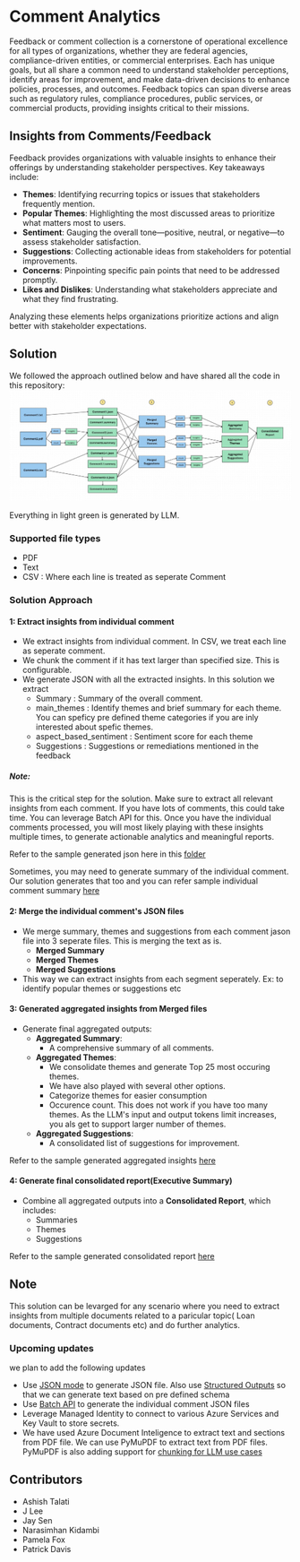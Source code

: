 # Comment Analytics



Feedback or comment collection is a cornerstone of operational excellence for all types of organizations, whether they are federal agencies, compliance-driven entities, or commercial enterprises. Each has unique goals, but all share a common need to understand stakeholder perceptions, identify areas for improvement, and make data-driven decisions to enhance policies, processes, and outcomes. Feedback topics can span diverse areas such as regulatory rules, compliance procedures, public services, or commercial products, providing insights critical to their missions.


## Insights from Comments/Feedback

Feedback provides organizations with valuable insights to enhance their offerings by understanding stakeholder perspectives. Key takeaways include:

- **Themes**: Identifying recurring topics or issues that stakeholders frequently mention.
- **Popular Themes**: Highlighting the most discussed areas to prioritize what matters most to users.
- **Sentiment**: Gauging the overall tone—positive, neutral, or negative—to assess stakeholder satisfaction.
- **Suggestions**: Collecting actionable ideas from stakeholders for potential improvements.
- **Concerns**: Pinpointing specific pain points that need to be addressed promptly.
- **Likes and Dislikes**: Understanding what stakeholders appreciate and what they find frustrating.

Analyzing these elements helps organizations prioritize actions and align better with stakeholder expectations.

## Solution

We followed the approach outlined below and have shared all the code in this repository:
![\Comment Analytics solution approach](Other/Comment_Analytics_Solution_Approach.jpg)

Everything in light green is generated by LLM.
### Supported file types
- PDF
- Text
- CSV : Where each line is treated as seperate Comment

### Solution Approach



#### 1: Extract insights from individual comment
- We extract insights from individual comment. In CSV, we treat each line as seperate comment.
- We chunk the comment if it has text larger than specified size. This is configurable.
- We generate JSON with all the extracted insights. In this solution we extract 
  - Summary : Summary of the overall comment.
  - main_themes : Identify themes and brief summary for each theme. You can  speficy pre defined theme categories if you are inly interested about spefic themes. 
  - aspect_based_sentiment : Sentiment score for each theme
  - Suggestions : Suggestions or remediations mentioned in the feedback

##### Note: 
This is the critical step for the solution. Make sure to extract all relevant insights from each comment. If you have lots of comments, this could take time. You can leverage Batch API for this. Once you have the individual comments processed, you will most likely playing with these insights multiple times, to generate actionable analytics and meaningful reports. 

Refer to the sample generated json here in this [folder](./Other/OutPut/individual/sapmedata-output/) 

Sometimes, you may need to generate summary of the individual comment. Our solution generates that too and you can refer sample individual comment summary [here](./Other/OutPut/individual_summary/sapmedata-output/)

#### 2: Merge the individual comment's JSON files
- We merge summary, themes and suggestions from each comment jason file into 3 seperate files. This is merging the text as is. 
  - **Merged Summary**
  - **Merged Themes**
  - **Merged Suggestions**
- This way we can extract insights from each segment seperately. Ex: to identify popular themes or suggestions etc 

#### 3: Generated aggregated insights from Merged files
- Generate final aggregated outputs:
  - **Aggregated Summary**:
    - A comprehensive summary of all comments.
  - **Aggregated Themes**:
    - We consolidate themes and generate Top 25 most occuring themes.
    - We have also played with several other options.
     - Categorize themes for easier consumption
     - Occurence count. This does not work if you have too many themes. As the LLM's input and output tokens limit increases, you als get to support larger number of themes. 
  - **Aggregated Suggestions**:
    - A consolidated list of suggestions for improvement.

Refer to the sample generated aggregated insights [here](./Other/OutPut/aggregated_summary/sapmedata-output/) 
#### 4: Generate final consolidated report(Executive Summary)
- Combine all aggregated outputs into a **Consolidated Report**, which includes:
  - Summaries
  - Themes
  - Suggestions

Refer to the sample generated consolidated report  [here](./Other/OutPut/final/sapmedata-output/) 


## Note
This solution can be levarged for any scenario where you need to extract insights from multiple documents related to a paricular topic( Loan documents, Contract documents etc) and do further analytics. 
### Upcoming updates
we plan to add the following updates 
- Use [JSON mode](https://learn.microsoft.com/en-us/azure/ai-services/openai/how-to/json-mode?tabs=python) to generate JSON file. Also 
use [Structured Outputs](https://learn.microsoft.com/en-us/azure/ai-services/openai/how-to/structured-outputs?tabs=python-secure) so that we can generate text based on pre defined schema
- Use [Batch API](https://learn.microsoft.com/en-us/azure/ai-services/openai/how-to/batch?tabs=standard-input%2Cpython-secure&pivots=programming-language-python) to generate the individual comment JSON files
- Leverage Managed Identity to connect to various Azure Services and Key Vault to store secrets.
- We have used Azure Document Inteligence to extract text and sections from PDF file. We can use PyMuPDF to extract text from PDF files. PyMuPDF is also adding support for [chunking for LLM use cases](https://pymupdf.readthedocs.io/en/latest/pymupdf4llm/index.html)

## Contributors
- Ashish Talati
- J Lee
- Jay Sen
- Narasimhan Kidambi
- Pamela Fox
- Patrick Davis
